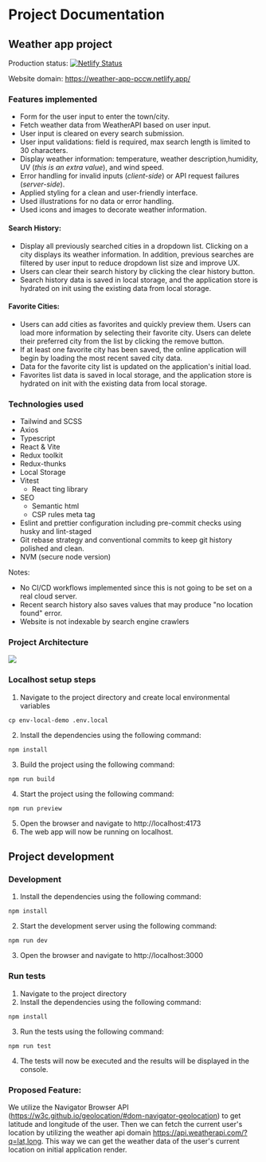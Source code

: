 # Project Documentation


## Weather app project

Production status: [![Netlify Status](https://api.netlify.com/api/v1/badges/258deb66-88de-47dc-b283-ce6ebf9ba25c/deploy-status)](https://app.netlify.com/sites/weather-app-pccw/deploys)


Website domain: https://weather-app-pccw.netlify.app/


### Features implemented

- Form for the user input to enter the town/city.
- Fetch weather data from WeatherAPI based on user input.
- User input is cleared on every search submission.
- User input validations: field is required, max search length is limited to 30 characters.
- Display weather information: temperature, weather description,humidity, UV (_this is an extra value_),
and wind speed.
- Error handling for invalid inputs (_client-side_) or API request failures (_server-side_).
- Applied styling for a clean and user-friendly interface.
- Used illustrations for no data or error handling.
- Used icons and images to decorate weather information.

#### Search History: 

- Display all previously searched cities in a dropdown list. Clicking on a city displays its weather information. In addition, previous searches are filtered by user input to reduce dropdown list size and improve UX.
- Users can clear their search history by clicking the clear history button.
- Search history data is saved in local storage, and the application store is hydrated on init using the existing data from local storage.

#### Favorite Cities: 

- Users can add cities as favorites and quickly preview them. Users can load more information by selecting their favorite city. Users can delete their preferred city from the list by clicking the remove button.
- If at least one favorite city has been saved, the online application will begin by loading the most recent saved city data.
- Data for the favorite city list is updated on the application's initial load.
- Favorites list data is saved in local storage, and the application store is hydrated on init with the existing data from local storage.


### Technologies used

- Tailwind and SCSS
- Axios
- Typescript
- React & Vite
- Redux toolkit
- Redux-thunks
- Local Storage
- Vitest
	- React ting library
- SEO
	- Semantic html
	- CSP rules meta tag
- Eslint and prettier configuration including pre-commit checks using husky and lint-staged
- Git rebase strategy and conventional commits to keep git history polished and clean.
- NVM (secure node version)

Notes: 
 - No CI/CD workflows implemented since this is not going to be set on a real cloud server.
 - Recent search history also saves values that may produce "no location found" error. 
 - Website is not indexable by search engine crawlers

### Project Architecture
<img src="https://res.cloudinary.com/dvyxq82nf/image/upload/v1719839396/ibuxesbmwpezigejq67x.png" />

### Localhost setup steps 

1. Navigate to the project directory and create local environmental variables
```
cp env-local-demo .env.local
```
2. Install the dependencies using the following command:
```
npm install
```
3. Build the project using the following command:
```
npm run build
```
4. Start the project using the following command:
```
npm run preview
```
5. Open the browser and navigate to http://localhost:4173
6. The web app will now be running on localhost.

## Project development


### Development

1. Install the dependencies using the following command:
```
npm install
```
2. Start the development server using the following command:
```
npm run dev
```
3. Open the browser and navigate to http://localhost:3000

### Run tests

1. Navigate to the project directory
2. Install the dependencies using the following command:
```
npm install
```
3. Run the tests using the following command:
```
npm run test
```
4. The tests will now be executed and the results will be displayed in the console.


### Proposed Feature: 

We utilize the Navigator Browser API (https://w3c.github.io/geolocation/#dom-navigator-geolocation) to get latitude and longitude of the user. Then we can fetch the current user's location by utilizing the weather api domain https://api.weatherapi.com/?q=lat,long. This way we can get the weather data of the user's current location on initial application render.
